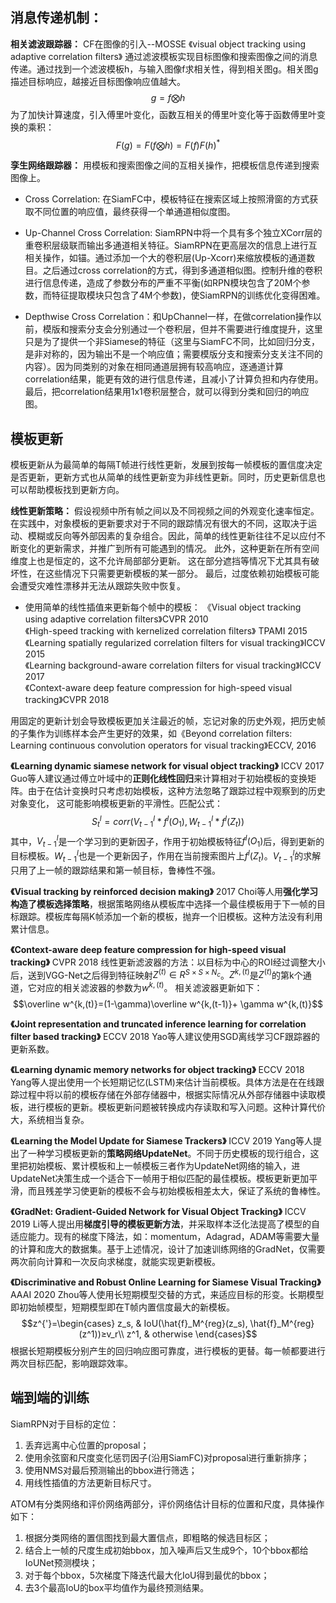 ## 消息传递机制：

**相关滤波跟踪器：**
CF在图像的引入--MOSSE 《visual object tracking using adaptive correlation filters》
通过滤波模板实现目标图像和搜索图像之间的消息传递。通过找到一个滤波模板h，与输入图像f求相关性，得到相关图g。相关图g描述目标响应，越接近目标图像响应值越大。
$$g=f\bigotimes h$$
为了加快计算速度，引入傅里叶变化，函数互相关的傅里叶变化等于函数傅里叶变换的乘积：
$$F(g)=F(f\bigotimes h)=F(f)F(h)^*$$

**孪生网络跟踪器：**
用模板和搜索图像之间的互相关操作，把模板信息传递到搜索图像上。

- Cross Correlation: 在SiamFC中，模板特征在搜索区域上按照滑窗的方式获取不同位置的响应值，最终获得一个单通道相似度图。

- Up-Channel Cross Correlation: SiamRPN中将一个具有多个独立XCorr层的重卷积层级联而输出多通道相关特征。SiamRPN在更高层次的信息上进行互相关操作，如锚。通过添加一个大的卷积层(Up-Xcorr)来缩放模板的通道数目。之后通过cross correlation的方式，得到多通道相似图。控制升维的卷积进行信息传递，造成了参数分布的严重不平衡(如RPN模块包含了20M个参数，而特征提取模块只包含了4M个参数)，使SiamRPN的训练优化变得困难。

- Depthwise Cross Correlation：和UpChannel一样，在做correlation操作以前，模版和搜索分支会分别通过一个卷积层，但并不需要进行维度提升，这里只是为了提供一个非Siamese的特征（这里与SiamFC不同，比如回归分支，是非对称的，因为输出不是一个响应值；需要模版分支和搜索分支关注不同的内容）。因为同类别的对象在相同通道层拥有较高响应，逐通道计算correlation结果，能更有效的进行信息传递，且减小了计算负担和内存使用。最后，把correlation结果用1x1卷积层整合，就可以得到分类和回归的响应图。


## 模板更新
模板更新从为最简单的每隔T帧进行线性更新，发展到按每一帧模板的置信度决定是否更新，更新方式也从简单的线性更新变为非线性更新。同时，历史更新信息也可以帮助模板找到更新方向。

**线性更新策略：**
假设视频中所有帧之间以及不同视频之间的外观变化速率恒定。在实践中，对象模板的更新要求对于不同的跟踪情况有很大的不同，这取决于运动、模糊或反向等外部因素的复杂组合。因此，简单的线性更新往往不足以应付不断变化的更新需求，并推广到所有可能遇到的情况。 此外，这种更新在所有空间维度上也是恒定的，这不允许局部部分更新。 这在部分遮挡等情况下尤其具有破坏性，在这些情况下只需要更新模板的某一部分。 最后，过度依赖初始模板可能会遭受灾难性漂移并无法从跟踪失败中恢复。

- 使用简单的线性插值来更新每个帧中的模板：
《Visual object tracking using adaptive correlation filters》CVPR 2010  
《High-speed tracking with kernelized correlation filters》 TPAMI 2015  
《Learning spatially regularized correlation
filters for visual tracking》ICCV 2015  
《Learning background-aware correlation filters for visual tracking》ICCV 2017  
《Context-aware deep feature compression
for high-speed visual tracking》CVPR 2018  

用固定的更新计划会导致模板更加关注最近的帧，忘记对象的历史外观，把历史帧的子集作为训练样本会产生更好的效果，如《Beyond correlation filters: Learning continuous convolution operators for visual tracking》ECCV, 2016


**《Learning dynamic siamese network for visual object tracking》** ICCV 2017
Guo等人建议通过傅立叶域中的**正则化线性回归**来计算相对于初始模板的变换矩阵。由于在估计变换时只考虑初始模板，这种方法忽略了跟踪过程中观察到的历史对象变化， 这可能影响模板更新的平滑性。匹配公式：$$S^l_t=corr(V^l_{t-1}*f^l(O_1),W^l_{t-1}*f^l(Z_t))$$
其中，$V^l_{t-1}$是一个学习到的更新因子，作用于初始模板特征$f^l(O_1)$后，得到更新的目标模板。$W^l_{t-1}$也是一个更新因子，作用在当前搜索图片上$f^l(Z_t)$。$V^l_{t-1}$的求解只用了上一帧的跟踪结果和第一帧目标，鲁棒性不强。

**《Visual tracking by reinforced decision making》** 2017
Choi等人用**强化学习构造了模板选择策略**，根据策略网络从模板库中选择一个最佳模板用于下一帧的目标跟踪。模板库每隔K帧添加一个新的模板，抛弃一个旧模板。这种方法没有利用累计信息。

**《Context-aware deep feature compression for high-speed visual tracking》** CVPR 2018
线性更新滤波器的方法：以目标为中心的ROI经过调整大小后，送到VGG-Net之后得到特征映射$Z^{(t)}∈R^{S×S×N_c}$。$Z^{k,(t)}$是$Z^{(t)}$的第k个通道，它对应的相关滤波器的参数为$w^{k,(t)}$。
相关滤波器更新如下：
$$\overline w^{k,(t)}=(1-\gamma)\overline w^{k,(t-1)}+ \gamma w^{k,(t)}$$

**《Joint representation and truncated inference learning for correlation filter based tracking》** ECCV 2018
Yao等人建议使用SGD离线学习CF跟踪器的更新系数。

**《Learning dynamic memory networks for object tracking》** ECCV 2018
Yang等人提出使用一个长短期记忆(LSTM)来估计当前模板。具体方法是在在线跟踪过程中将以前的模板存储在外部存储器中，根据实际情况从外部存储器中读取模板，进行模板的更新。模板更新问题被转换成内存读取和写入问题。这种计算代价大，系统相当复杂。

**《Learning the Model Update for Siamese Trackers》** ICCV 2019
Yang等人提出了一种学习模板更新的**策略网络UpdateNet**。不同于历史模板的现行组合，这里把初始模板、累计模板和上一帧模板三者作为UpdateNet网络的输入，进UpdateNet决策生成一个适合下一帧用于相似匹配的最佳模板。模板更新更加平滑，而且残差学习使更新的模板不会与初始模板相差太大，保证了系统的鲁棒性。

**《GradNet: Gradient-Guided Network for Visual Object Tracking》** ICCV 2019
Li等人提出用**梯度引导的模板更新方法**，并采取样本泛化法提高了模型的自适应能力。现有的梯度下降法，如：momentum，Adagrad，ADAM等需要大量的计算和庞大的数据集。基于上述情况，设计了加速训练网络的GradNet，仅需要两次前向计算和一次反向求梯度，就能实现更新模板。

**《Discriminative and Robust Online Learning for Siamese Visual Tracking》** AAAI 2020
Zhou等人使用长短期模型交替的方式，来适应目标的形变。长期模型即初始帧模型，短期模型即在T帧内置信度最大的新模板。
$$z^{'}=\begin{cases}
z_s, & IoU(\hat{f}_M^{reg}(z_s), \hat{f}_M^{reg}(z^1))≥v_r\\
z^1, & otherwise
\end{cases}$$
根据长短期模板分别产生的回归响应图可靠度，进行模板的更替。每一帧都要进行两次目标匹配，影响跟踪效率。


## 端到端的训练
SiamRPN对于目标的定位：
1. 丢弃远离中心位置的proposal；
2. 使用余弦窗和尺度变化惩罚因子(沿用SiamFC)对proposal进行重新排序；
3. 使用NMS对最后预测输出的bbox进行筛选；
4. 用线性插值的方法更新目标尺寸。

ATOM有分类网络和评价网络两部分，评价网络估计目标的位置和尺度，具体操作如下：
1. 根据分类网络的置信图找到最大置信点，即粗略的候选目标区；
2. 结合上一帧的尺度生成初始bbox，加入噪声后又生成9个，10个bbox都给IoUNet预测模块；
3. 对于每个bbox，5次梯度下降迭代最大化IoU得到最优的bbox；
4. 去3个最高IoU的box平均值作为最终预测结果。





